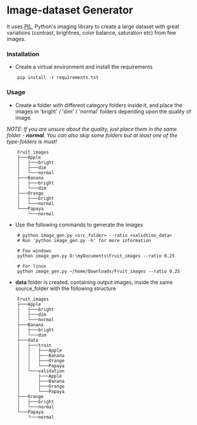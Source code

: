 # Image-dataset Generator
It uses [PIL](https://pillow.readthedocs.io/en/stable/), Python's imaging library to create a large dataset with great variations (contrast, brightnes, color balance, saturation etc) from few images.

### Installation
- Create a virtual environment and install the requirements
```
    pip install -r requirements.txt
```

### Usage
- Create a folder with different category folders inside it, and place the images in 'bright' / 'dim' / 'normal' folders depending upon the quality of image.

*NOTE: If you are unsure about the quality, just place them in the same folder - **normal**. You can also skip some folders but at least one of the type-folders is must!*
```
    Fruit_images
    ├───Apple
    │   ├───bright
    │   ├───dim
    │   └───normal
    ├───Banana
    │   ├───bright
    │   └───dim
    ├───Orange
    │   ├───bright
    │   └───normal
    └───Papaya
        └───normal
```

- Use the following commands to generate the images
```
    # python image_gen.py <src_folder> --ratio <validtion_data>
    # Run 'python image_gen.py -h' for more information
    
    # Fow windows
    python image_gen.py D:\myDocuments\Fruit_images --ratio 0.25
    
    # For linux
    python image_gen.py ~/home/Downloads/Fruit_images --ratio 0.25
```


- **data** folder is created, containing output images, inside the same source_folder with the following structure
```
    Fruit_images
    ├───Apple
    │   ├───bright
    │   ├───dim
    │   └───normal
    ├───Banana
    │   ├───bright
    │   └───dim
    ├───data
    │   ├───train
    │   │   ├───Apple
    │   │   ├───Banana
    │   │   ├───Orange
    │   │   └───Papaya
    │   └───validation
    │       ├───Apple
    │       ├───Banana
    │       ├───Orange
    │       └───Papaya
    ├───Orange
    │   ├───bright
    │   └───normal
    └───Papaya
        └───normal
```
